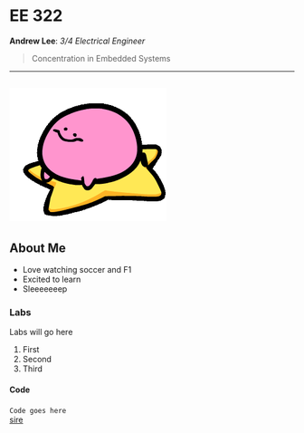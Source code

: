 # EE 322
  **Andrew Lee**: *3/4 Electrical Engineer*
  > Concentration in Embedded Systems
---
![](kirbospin.gif)
---
## About Me
 - Love watching soccer and F1
 - Excited to learn
 - Sleeeeeeep
### Labs
Labs will go here
  1. First
  2. Second
  3. Third
#### Code
`Code goes here` <br>
[sire](https://archives.bulbagarden.net/media/upload/7/77/0980Clodsire.png)
